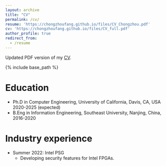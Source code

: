 ```yaml
---
layout: archive
title: "CV"
permalink: /cv/
resume: 'https://chongzhoufang.github.io/files/CV_Chongzhou.pdf'
cv: 'https://chongzhoufang.github.io/files/CV_full.pdf'
author_profile: true
redirect_from:
  - /resume
---
```


<p>Updated PDF version of my <a href="{{ page.cv }}">CV</a>.</p>

{% include base_path %}

Education
======
* Ph.D in Computer Engineering, University of California, Davis, CA, USA 2020-2025 (expected)
* B.Eng in Information Engineering, Southeast University, Nanjing, China, 2016-2020

Industry experience
======
* Summer 2022: Intel PSG
  * Developing security features for Intel FPGAs.
